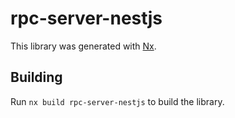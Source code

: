# rpc-server-nestjs

This library was generated with [Nx](https://nx.dev).

## Building

Run `nx build rpc-server-nestjs` to build the library.
